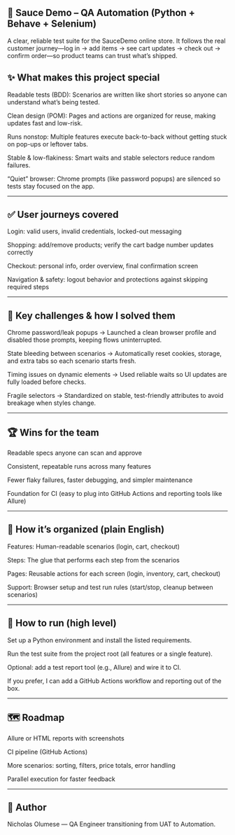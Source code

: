 ## 🛒 Sauce Demo – QA Automation (Python + Behave + Selenium)

A clear, reliable test suite for the SauceDemo online store. It follows the real customer journey—log in → add items → see cart updates → check out → confirm order—so product teams can trust what’s shipped.

## ✨ What makes this project special

Readable tests (BDD): Scenarios are written like short stories so anyone can understand what’s being tested.

Clean design (POM): Pages and actions are organized for reuse, making updates fast and low-risk.

Runs nonstop: Multiple features execute back-to-back without getting stuck on pop-ups or leftover tabs.

Stable & low-flakiness: Smart waits and stable selectors reduce random failures.

“Quiet” browser: Chrome prompts (like password popups) are silenced so tests stay focused on the app.

---

## ✅ User journeys covered

Login: valid users, invalid credentials, locked-out messaging

Shopping: add/remove products; verify the cart badge number updates correctly

Checkout: personal info, order overview, final confirmation screen

Navigation & safety: logout behavior and protections against skipping required steps

---

## 🧗 Key challenges & how I solved them

Chrome password/leak popups → Launched a clean browser profile and disabled those prompts, keeping flows uninterrupted.

State bleeding between scenarios → Automatically reset cookies, storage, and extra tabs so each scenario starts fresh.

Timing issues on dynamic elements → Used reliable waits so UI updates are fully loaded before checks.

Fragile selectors → Standardized on stable, test-friendly attributes to avoid breakage when styles change.

---

## 🏆 Wins for the team

Readable specs anyone can scan and approve

Consistent, repeatable runs across many features

Fewer flaky failures, faster debugging, and simpler maintenance

Foundation for CI (easy to plug into GitHub Actions and reporting tools like Allure)

---

## 🧭 How it’s organized (plain English)

Features: Human-readable scenarios (login, cart, checkout)

Steps: The glue that performs each step from the scenarios

Pages: Reusable actions for each screen (login, inventory, cart, checkout)

Support: Browser setup and test run rules (start/stop, cleanup between scenarios)

---

## 🚀 How to run (high level)

Set up a Python environment and install the listed requirements.

Run the test suite from the project root (all features or a single feature).

Optional: add a test report tool (e.g., Allure) and wire it to CI.

If you prefer, I can add a GitHub Actions workflow and reporting out of the box.

---

## 🗺️ Roadmap

Allure or HTML reports with screenshots

CI pipeline (GitHub Actions)

More scenarios: sorting, filters, price totals, error handling

Parallel execution for faster feedback

---

## 👤 Author

Nicholas Olumese — QA Engineer transitioning from UAT to Automation.
